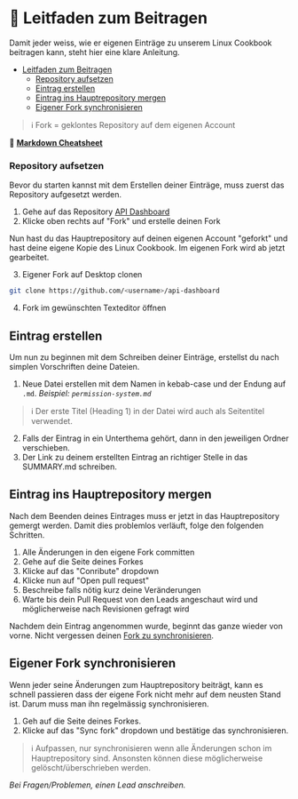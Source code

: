 # 🤝 Leitfaden zum Beitragen
Damit jeder weiss, wie er eigenen Einträge zu unserem Linux Cookbook beitragen kann, steht hier eine klare Anleitung.

* [Leitfaden zum Beitragen](leitfaden.md#leitfaden-zum-beitragen)
  * [Repository aufsetzen](leitfaden.md#repository-aufsetzen)
  * [Eintrag erstellen](leitfaden.md#eintrag-erstellen)
  * [Eintrag ins Hauptrepository mergen](leitfaden.md#eintrag-ins-hauptrepository-mergen)
  * [Eigener Fork synchronisieren](leitfaden.md#eigener-fork-synchronisieren)

> ℹ️ Fork = geklontes Repository auf dem eigenen Account

📝 [**Markdown Cheatsheet**](https://www.markdownguide.org/cheat-sheet/)

### Repository aufsetzen
Bevor du starten kannst mit dem Erstellen deiner Einträge, muss zuerst das Repository aufgesetzt werden.

1. Gehe auf das Repository [API Dashboard](https://github.com/bi-it-elc/api-dashboard)
2. Klicke oben rechts auf "Fork" und erstelle deinen Fork

Nun hast du das Hauptrepository auf deinen eigenen Account "geforkt" und hast deine eigene Kopie des Linux Cookbook. Im eigenen Fork wird ab jetzt gearbeitet.

3. Eigener Fork auf Desktop clonen

```sh
git clone https://github.com/<username>/api-dashboard
```

4. Fork im gewünschten Texteditor öffnen
   
## Eintrag erstellen
Um nun zu beginnen mit dem Schreiben deiner Einträge, erstellst du nach simplen Vorschriften deine Dateien.

1. Neue Datei erstellen mit dem Namen in kebab-case und der Endung auf `.md`. _Beispiel: `permission-system.md`_
   
> ℹ️ Der erste Titel (Heading 1) in der Datei wird auch als Seitentitel verwendet.

2. Falls der Eintrag in ein Unterthema gehört, dann in den jeweiligen Ordner verschieben.
3. Der Link zu deinem erstellten Eintrag an richtiger Stelle in das SUMMARY.md schreiben.
   
## Eintrag ins Hauptrepository mergen

Nach dem Beenden deines Eintrages muss er jetzt in das Hauptrepository gemergt werden. Damit dies problemlos verläuft, folge den folgenden Schritten.

1. Alle Änderungen in den eigene Fork committen
2. Gehe auf die Seite deines Forkes
3. Klicke auf das "Conribute" dropdown
4. Klicke nun auf "Open pull request"
5. Beschreibe falls nötig kurz deine Veränderungen
6. Warte bis dein Pull Request von den Leads angeschaut wird und möglicherweise nach Revisionen gefragt wird

Nachdem dein Eintrag angenommen wurde, beginnt das ganze wieder von vorne. Nicht vergessen deinen [Fork zu synchronisieren](leitfaden.md#eigener-fork-synchronisieren).

## Eigener Fork synchronisieren

Wenn jeder seine Änderungen zum Hauptrepository beiträgt, kann es schnell passieren dass der eigene Fork nicht mehr auf dem neusten Stand ist. Darum muss man ihn regelmässig synchronisieren.

1. Geh auf die Seite deines Forkes.
2. Klicke auf das "Sync fork" dropdown und bestätige das synchronisieren.
> ℹ️ Aufpassen, nur synchronisieren wenn alle Änderungen schon im Hauptrepository sind. Ansonsten können diese möglicherweise gelöscht/überschrieben werden.

_Bei Fragen/Problemen, einen Lead anschreiben._
